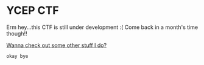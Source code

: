 # YCEP CTF

Erm hey...this CTF is still under development :(
Come back in a month's time though!!



[Wanna check out some other stuff I do?](https://neeranjan.com/) 

```bash
okay bye
```


